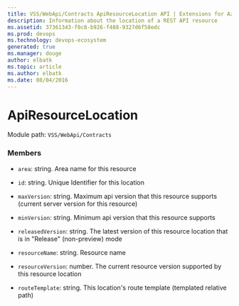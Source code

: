 ```yaml
---
title: VSS/WebApi/Contracts ApiResourceLocation API | Extensions for Azure DevOps Services
description: Information about the location of a REST API resource
ms.assetid: 37361343-f0c8-b926-f488-9327d6f58edc
ms.prod: devops
ms.technology: devops-ecosystem
generated: true
ms.manager: douge
author: elbatk
ms.topic: article
ms.author: elbatk
ms.date: 08/04/2016
---
```


# ApiResourceLocation

Module path: `VSS/WebApi/Contracts`


### Members

* `area`: string. Area name for this resource

* `id`: string. Unique Identifier for this location

* `maxVersion`: string. Maximum api version that this resource supports (current server version for this resource)

* `minVersion`: string. Minimum api version that this resource supports

* `releasedVersion`: string. The latest version of this resource location that is in &quot;Release&quot; (non-preview) mode

* `resourceName`: string. Resource name

* `resourceVersion`: number. The current resource version supported by this resource location

* `routeTemplate`: string. This location&#x27;s route template (templated relative path)

